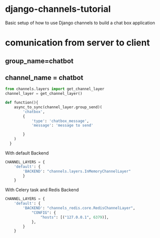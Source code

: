 # django-channels-tutorial
Basic setup of how to use Django channels to build a chat box application


#   comunication from server to client

## group_name=chatbot

## channel_name = chatbot

```python
from channels.layers import get_channel_layer
channel_layer = get_channel_layer()

def function(){
    async_to_sync(channel_layer.group_send)(
        'chatbox',
        {
            'type': 'chatbox_message',
            'message': 'message to send'

        }
    )
  }  
```
With default Backend

```python
CHANNEL_LAYERS = {
    'default': {
        'BACKEND': "channels.layers.InMemoryChannelLayer"
        }
    }
```

With Celery task and Redis Backend

```python
CHANNEL_LAYERS = {
    'default': {
        'BACKEND': "channels_redis.core.RedisChannelLayer",
            "CONFIG": {
                "hosts": [("127.0.0.1", 6379)],
            },
        }
    }
    
```


